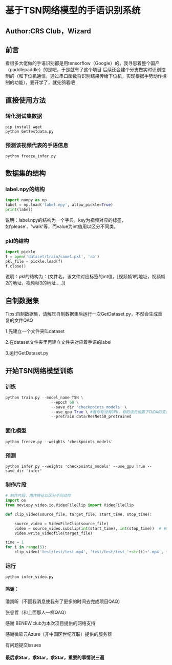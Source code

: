 # 基于TSN网络模型的手语识别系统

## Author:CRS Club，Wizard
## 前言
看很多大佬做的手语识别都是用tensorflow（Google）的，我寻思着整个国产（paddlepaddle）的是吧，于是就有了这个项目
后续还会建个分支做实时识别控制的（和下位机通信，通过串口函数将识别结果传给下位机，实现根据手势动作控制的功能），要开学了，就先鸽着吧
## 直接使用方法

### 转化测试集数据
```shell
pip install wget
python GetTestdata.py
```

### 预测该视频代表的手语信息
```shell
python freeze_infer.py
```

## 数据集的结构

### label.npy的结构

```python
import numpy as np
label = np.load('label.npy', allow_pickle=True) 
print(label)
```

说明：label.npy的结构为一个字典，key为视频对应的标签，如'please'、'walk'等，而value为int值用以区分不同类。

### **pkl的结构**

```python
import pickle
f = open('dataset/train/come1.pkl', 'rb')
pkl_file = pickle.load(f)
f.close()
```

说明：pkl的结构为：(文件名，该文件对应标签的int值，[视频帧1的地址，视频帧2的地址，视频帧3的地址.....])

## **自制数据集**

Tips:自制数据集，请解压自制数据集后运行一次GetDataset.py，不然会生成重复的文件QAQ

1.先建立一个文件夹叫dataset

2.在dataset文件夹里再建立文件夹对应着手语的label

3.运行GetDataset.py

## 开始TSN网络模型训练

### 训练

```python
python train.py --model_name TSN \
                    --epoch 60 \
                    --save_dir 'checkpoints_models' \
                    --use_gpu True \ #看你有没有GPU，有的话先设置下CUDA的变量哦，没有就改成False
                    --pretrain data/ResNet50_pretrained
```

### 固化模型

```shell
python freeze.py --weights 'checkpoints_models'
```

### 预测

```shell
python infer.py --weights 'checkpoints_models' --use_gpu True --save_dir 'infer'
```

### 制作片段

```python
# 制作片段，用作特征以区分不同动作
import os
from moviepy.video.io.VideoFileClip import VideoFileClip

def clip_video(source_file, target_file, start_time, stop_time):

    source_video = VideoFileClip(source_file)
    video = source_video.subclip(int(start_time), int(stop_time))  # 执行剪切操作
    video.write_videofile(target_file)

time = 1
for i in range(5):
    clip_video('test/test/test.mp4', 'test/test/test_'+str(i)+'.mp4', i * time, (i + 1) * time)

```

### 运行

```shell
python infer_video.py
```

#### 鸣谢：

潘凯昕（不回我消息使我有了更多的时间去完成项目QAQ）

张睿哲（和上面那人一样QAQ）

感谢 BENEW.club为本次项目提供的网络支持

感谢微软云Azure（非中国区世纪互联）提供的服务器

有问题提交issues

#### 最后求Star，求Star，求Star，重要的事情说三遍

